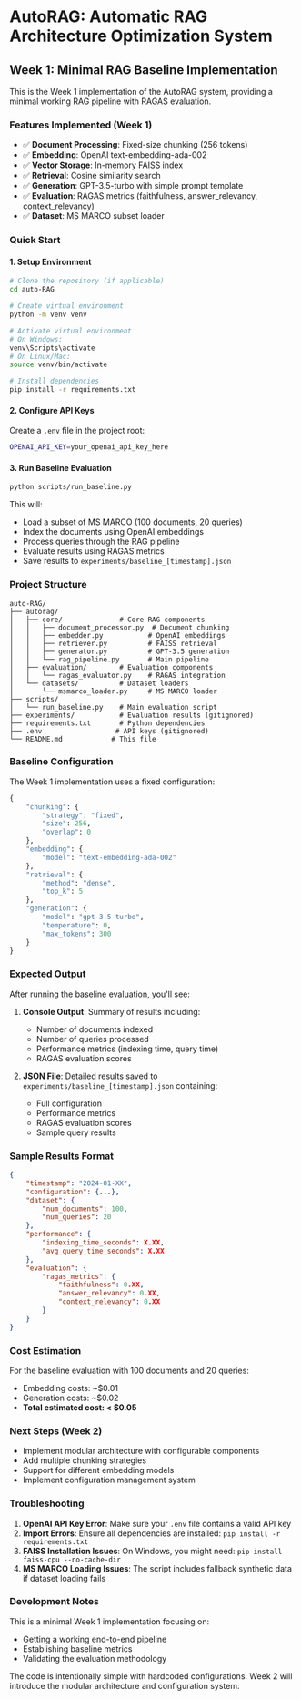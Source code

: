 # AutoRAG: Automatic RAG Architecture Optimization System

## Week 1: Minimal RAG Baseline Implementation

This is the Week 1 implementation of the AutoRAG system, providing a minimal working RAG pipeline with RAGAS evaluation.

### Features Implemented (Week 1)

- ✅ **Document Processing**: Fixed-size chunking (256 tokens)
- ✅ **Embedding**: OpenAI text-embedding-ada-002
- ✅ **Vector Storage**: In-memory FAISS index
- ✅ **Retrieval**: Cosine similarity search
- ✅ **Generation**: GPT-3.5-turbo with simple prompt template
- ✅ **Evaluation**: RAGAS metrics (faithfulness, answer_relevancy, context_relevancy)
- ✅ **Dataset**: MS MARCO subset loader

### Quick Start

#### 1. Setup Environment

```bash
# Clone the repository (if applicable)
cd auto-RAG

# Create virtual environment
python -m venv venv

# Activate virtual environment
# On Windows:
venv\Scripts\activate
# On Linux/Mac:
source venv/bin/activate

# Install dependencies
pip install -r requirements.txt
```

#### 2. Configure API Keys

Create a `.env` file in the project root:

```bash
OPENAI_API_KEY=your_openai_api_key_here
```

#### 3. Run Baseline Evaluation

```bash
python scripts/run_baseline.py
```

This will:
- Load a subset of MS MARCO (100 documents, 20 queries)
- Index the documents using OpenAI embeddings
- Process queries through the RAG pipeline
- Evaluate results using RAGAS metrics
- Save results to `experiments/baseline_[timestamp].json`

### Project Structure

```
auto-RAG/
├── autorag/
│   ├── core/              # Core RAG components
│   │   ├── document_processor.py  # Document chunking
│   │   ├── embedder.py           # OpenAI embeddings
│   │   ├── retriever.py          # FAISS retrieval
│   │   ├── generator.py          # GPT-3.5 generation
│   │   └── rag_pipeline.py       # Main pipeline
│   ├── evaluation/        # Evaluation components
│   │   └── ragas_evaluator.py    # RAGAS integration
│   └── datasets/          # Dataset loaders
│       └── msmarco_loader.py     # MS MARCO loader
├── scripts/
│   └── run_baseline.py    # Main evaluation script
├── experiments/           # Evaluation results (gitignored)
├── requirements.txt       # Python dependencies
├── .env                  # API keys (gitignored)
└── README.md            # This file
```

### Baseline Configuration

The Week 1 implementation uses a fixed configuration:

```python
{
    "chunking": {
        "strategy": "fixed",
        "size": 256,
        "overlap": 0
    },
    "embedding": {
        "model": "text-embedding-ada-002"
    },
    "retrieval": {
        "method": "dense",
        "top_k": 5
    },
    "generation": {
        "model": "gpt-3.5-turbo",
        "temperature": 0,
        "max_tokens": 300
    }
}
```

### Expected Output

After running the baseline evaluation, you'll see:

1. **Console Output**: Summary of results including:
   - Number of documents indexed
   - Number of queries processed
   - Performance metrics (indexing time, query time)
   - RAGAS evaluation scores

2. **JSON File**: Detailed results saved to `experiments/baseline_[timestamp].json` containing:
   - Full configuration
   - Performance metrics
   - RAGAS evaluation scores
   - Sample query results

### Sample Results Format

```json
{
    "timestamp": "2024-01-XX",
    "configuration": {...},
    "dataset": {
        "num_documents": 100,
        "num_queries": 20
    },
    "performance": {
        "indexing_time_seconds": X.XX,
        "avg_query_time_seconds": X.XX
    },
    "evaluation": {
        "ragas_metrics": {
            "faithfulness": 0.XX,
            "answer_relevancy": 0.XX,
            "context_relevancy": 0.XX
        }
    }
}
```

### Cost Estimation

For the baseline evaluation with 100 documents and 20 queries:
- Embedding costs: ~$0.01
- Generation costs: ~$0.02
- **Total estimated cost: < $0.05**

### Next Steps (Week 2)

- Implement modular architecture with configurable components
- Add multiple chunking strategies
- Support for different embedding models
- Implement configuration management system

### Troubleshooting

1. **OpenAI API Key Error**: Make sure your `.env` file contains a valid API key
2. **Import Errors**: Ensure all dependencies are installed: `pip install -r requirements.txt`
3. **FAISS Installation Issues**: On Windows, you might need: `pip install faiss-cpu --no-cache-dir`
4. **MS MARCO Loading Issues**: The script includes fallback synthetic data if dataset loading fails

### Development Notes

This is a minimal Week 1 implementation focusing on:
- Getting a working end-to-end pipeline
- Establishing baseline metrics
- Validating the evaluation methodology

The code is intentionally simple with hardcoded configurations. Week 2 will introduce the modular architecture and configuration system.